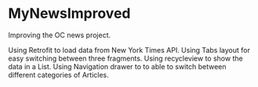 # MyNewsImproved
Improving the OC news project.

Using Retrofit to load data from New York Times API. Using Tabs layout for easy switching between three fragments. Using recycleview to show the
data in a List. Using Navigation drawer to to able to switch between different categories of Articles.
